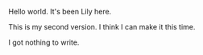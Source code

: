 Hello world.
It's been Lily here.

This is my second version.
I think I can make it this time.

I got nothing to write.
